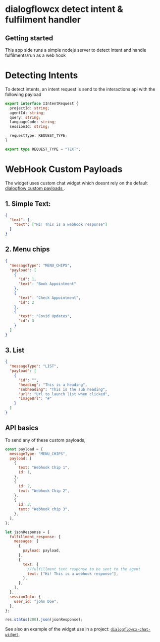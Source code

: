 # dialogflowcx detect intent & fulfilment handler

## Getting started

This app side runs a simple nodejs server to detect intent and handle fulfilments/run as a web hook

# Detecting Intents

To detect intents, an intent request is send to the interactions api with the following payload

```typescript
export interface IIntentRequest {
  projectId: string;
  agentId: string;
  query: string;
  languageCode: string;
  sessionId: string;

  requestType: REQUEST_TYPE;
}

export type REQUEST_TYPE = "TEXT";
```

# WebHook Custom Payloads

The widget uses custom chat widget which doesnt rely on the default [ dialogflow custom payloads ](https://cloud.google.com/dialogflow/cx/docs/concept/integration/dialogflow-messenger).

## 1. Simple Text:

```json
{
  "text": {
    "text": ["Hi! This is a webhook response"]
  }
}
```

## 2. Menu chips

```json
{
  "messageType": "MENU_CHIPS",
  "payload": [
    {
      "id": 1,
      "text": "Book Appointment"
    },
    {
      "text": "Check Appointment",
      "id": 2
    },
    {
      "text": "Covid Updates",
      "id": 3
    }
  ]
}
```

## 3. List

```json
{
  "messageType": "LIST",
  "payload": [
    {
      "id": "",
      "heading": "This is a heading",
      "subheading": "This is the sub heading",
      "url": "Url to launch list when clicked",
      "imageUrl": "#"
    }
  ]
}
```

## API basics

To send any of these custom payloads,

```javascript
const payload = {
  messageType: "MENU_CHIPS",
  payload: [
    {
      text: "Webhook Chip 1",
      id: 1,
    },
    {
      id: 2,
      text: "Webhook Chip 2",
    },
    {
      id: 3,
      text: "Webhook chip 3",
    },
  ],
};

let jsonResponse = {
  fulfillment_response: {
    messages: [
      {
        payload: payload,
      },
      {
        text: {
          //fulfillment text response to be sent to the agent
          text: ["Hi! This is a webhook response"],
        },
      },
    ],
  },
  sessionInfo: {
    user_id: "john Doe",
  },
};

res.status(200).json(jsonResponse);
```

See also an example of the widget use in a project:
[`dialogflowcx-chat-widget`](https://github.com/botchway44/covid-vaccine-appointment/blob/main/README.md),
